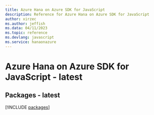 ```yaml
---
title: Azure Hana on Azure SDK for JavaScript
description: Reference for Azure Hana on Azure SDK for JavaScript
author: xirzec
ms.author: jeffish
ms.data: 04/11/2023
ms.topic: reference
ms.devlang: javascript
ms.service: hanaonazure
---
```

# Azure Hana on Azure SDK for JavaScript - latest
## Packages - latest
[!INCLUDE [packages](hana-on-azure-index.md)]